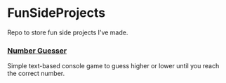 # FunSideProjects
Repo to store fun side projects I've made.
### [Number Guesser](NumberGuesser)
Simple text-based console game to guess higher or lower until you reach the correct number.
